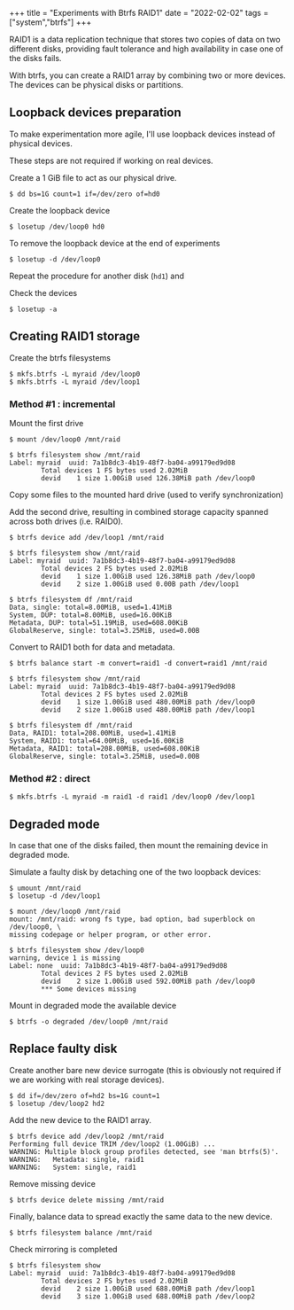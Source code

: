 +++
title = "Experiments with Btrfs RAID1"
date = "2022-02-02"
tags = ["system","btrfs"]
+++

RAID1 is a data replication technique that stores two copies of data on two
different disks, providing fault tolerance and high availability in case one of
the disks fails.

With btrfs, you can create a RAID1 array by combining two or more devices. The
devices can be physical disks or partitions.

## Loopback devices preparation

To make experimentation more agile, I'll use loopback devices instead of
physical devices.

These steps are not required if working on real devices.

Create a 1 GiB file to act as our physical drive.

    $ dd bs=1G count=1 if=/dev/zero of=hd0

Create the loopback device

    $ losetup /dev/loop0 hd0

To remove the loopback device at the end of experiments

    $ losetup -d /dev/loop0

Repeat the procedure for another disk (`hd1`) and

Check the devices

    $ losetup -a


Creating RAID1 storage
----------------------

Create the btrfs filesystems

    $ mkfs.btrfs -L myraid /dev/loop0
    $ mkfs.btrfs -L myraid /dev/loop1

### Method #1 : incremental

Mount the first drive

    $ mount /dev/loop0 /mnt/raid

    $ btrfs filesystem show /mnt/raid
    Label: myraid  uuid: 7a1b8dc3-4b19-48f7-ba04-a99179ed9d08
            Total devices 1 FS bytes used 2.02MiB
            devid    1 size 1.00GiB used 126.38MiB path /dev/loop0

Copy some files to the mounted hard drive (used to verify synchronization)

Add the second drive, resulting in combined storage capacity spanned across both
drives (i.e. RAID0).

    $ btrfs device add /dev/loop1 /mnt/raid

    $ btrfs filesystem show /mnt/raid
    Label: myraid  uuid: 7a1b8dc3-4b19-48f7-ba04-a99179ed9d08
            Total devices 2 FS bytes used 2.02MiB
            devid    1 size 1.00GiB used 126.38MiB path /dev/loop0
            devid    2 size 1.00GiB used 0.00B path /dev/loop1

    $ btrfs filesystem df /mnt/raid
    Data, single: total=8.00MiB, used=1.41MiB
    System, DUP: total=8.00MiB, used=16.00KiB
    Metadata, DUP: total=51.19MiB, used=608.00KiB
    GlobalReserve, single: total=3.25MiB, used=0.00B

Convert to RAID1 both for data and metadata.

    $ btrfs balance start -m convert=raid1 -d convert=raid1 /mnt/raid

    $ btrfs filesystem show /mnt/raid
    Label: myraid  uuid: 7a1b8dc3-4b19-48f7-ba04-a99179ed9d08
            Total devices 2 FS bytes used 2.02MiB
            devid    1 size 1.00GiB used 480.00MiB path /dev/loop0
            devid    2 size 1.00GiB used 480.00MiB path /dev/loop1

    $ btrfs filesystem df /mnt/raid
    Data, RAID1: total=208.00MiB, used=1.41MiB
    System, RAID1: total=64.00MiB, used=16.00KiB
    Metadata, RAID1: total=208.00MiB, used=608.00KiB
    GlobalReserve, single: total=3.25MiB, used=0.00B

### Method #2 : direct

    $ mkfs.btrfs -L myraid -m raid1 -d raid1 /dev/loop0 /dev/loop1


## Degraded mode

In case that one of the disks failed, then mount the remaining device in
degraded mode.

Simulate a faulty disk by detaching one of the two loopback devices:

    $ umount /mnt/raid
    $ losetup -d /dev/loop1

    $ mount /dev/loop0 /mnt/raid
    mount: /mnt/raid: wrong fs type, bad option, bad superblock on /dev/loop0, \
    missing codepage or helper program, or other error.

    $ btrfs filesystem show /dev/loop0
    warning, device 1 is missing
    Label: none  uuid: 7a1b8dc3-4b19-48f7-ba04-a99179ed9d08
            Total devices 2 FS bytes used 2.02MiB
            devid    2 size 1.00GiB used 592.00MiB path /dev/loop0
            *** Some devices missing

Mount in degraded mode the available device

    $ btrfs -o degraded /dev/loop0 /mnt/raid


## Replace faulty disk

Create another bare new device surrogate (this is obviously not required if
we are working with real storage devices).

    $ dd if=/dev/zero of=hd2 bs=1G count=1
    $ losetup /dev/loop2 hd2

Add the new device to the RAID1 array.

    $ btrfs device add /dev/loop2 /mnt/raid
    Performing full device TRIM /dev/loop2 (1.00GiB) ...
    WARNING: Multiple block group profiles detected, see 'man btrfs(5)'.
    WARNING:   Metadata: single, raid1
    WARNING:   System: single, raid1

Remove missing device

    $ btrfs device delete missing /mnt/raid

Finally, balance data to spread exactly the same data to the new device.

    $ btrfs filesystem balance /mnt/raid

Check mirroring is completed

    $ btrfs filesystem show
    Label: myraid  uuid: 7a1b8dc3-4b19-48f7-ba04-a99179ed9d08
            Total devices 2 FS bytes used 2.02MiB
            devid    2 size 1.00GiB used 688.00MiB path /dev/loop1
            devid    3 size 1.00GiB used 688.00MiB path /dev/loop2

